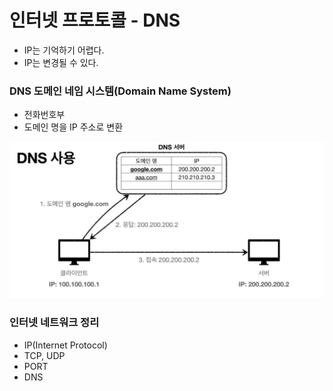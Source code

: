 
# 인터넷 프로토콜 - DNS

- IP는 기억하기 어렵다.
- IP는 변경될 수 있다.

### DNS 도메인 네임 시스템(Domain Name System)

- 전화번호부
- 도메인 명을 IP 주소로 변환

![14- DNS.JPG](%EC%9D%B4%EB%AF%B8%EC%A7%80%2F14-%20DNS.JPG)

### 인터넷 네트워크 정리

- IP(Internet Protocol)
- TCP, UDP
- PORT
- DNS

